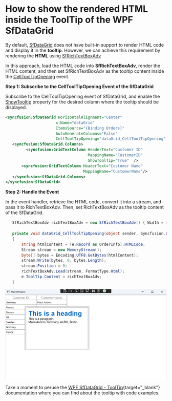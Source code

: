 # How to show the rendered HTML inside the ToolTip of the WPF SfDataGrid

By default, [SfDataGrid](https://www.syncfusion.com/wpf-controls/datagrid) does not have built-in support to render HTML code and display it in the **tooltip**. However, we can achieve this requirement by rendering the **HTML** using [SfRichTextBoxAdv](https://www.syncfusion.com/wpf-controls/richtextbox)

In this approach, load the HTML code into **SfRichTextBoxAdv**, render the HTML content, and then set SfRichTextBoxAdv as the tooltip content inside the [CellToolTipOpening](https://help.syncfusion.com/cr/wpf/Syncfusion.UI.Xaml.Grid.SfDataGrid.html#Syncfusion_UI_Xaml_Grid_SfDataGrid_CellToolTipOpening) event.

**Step 1: Subscribe to the CellToolTipOpening Event of the SfDataGrid**
                         
Subscribe to the CellToolTipOpening event of SfDataGrid, and enable the [ShowTooltip](https://help.syncfusion.com/cr/wpf/Syncfusion.UI.Xaml.Grid.SfGridBase.html#Syncfusion_UI_Xaml_Grid_SfGridBase_ShowToolTip) property for the desired column where the tooltip should be displayed.

 ```xml
<syncfusion:SfDataGrid HorizontalAlignment="Center"  
                       x:Name="dataGrid"  
                       ItemsSource="{Binding Orders}" 
                       AutoGenerateColumns="False" 
                       CellToolTipOpening="dataGrid_CellToolTipOpening"  >
    <syncfusion:SfDataGrid.Columns>
          <syncfusion:GridTextColumn HeaderText="Customer ID" 
                                     MappingName="CustomerID" 
                                     ShowToolTip="True"  />
        <syncfusion:GridTextColumn HeaderText="Customer Name" 
                                   MappingName="CustomerName"/>
    </syncfusion:SfDataGrid.Columns>
</syncfusion:SfDataGrid> 
 ```
**Step 2: Handle the Event**
           
   In the event handler, retrieve the HTML code, convert it into a stream, and pass it to RichTextBoxAdv. Then, set RichTextBoxAdv as the tooltip content of the SfDataGrid.

 ```csharp
    SfRichTextBoxAdv richTextBoxAdv = new SfRichTextBoxAdv() { Width = 300, Height = 200, LayoutType = LayoutType.Continuous};

    private void dataGrid_CellToolTipOpening(object sender, Syncfusion.UI.Xaml.Grid.GridCellToolTipOpeningEventArgs e)
    {
        string htmlContent = (e.Record as OrderInfo).HTMLCode;
        Stream stream = new MemoryStream();
        byte[] bytes = Encoding.UTF8.GetBytes(htmlContent);
        stream.Write(bytes, 0, bytes.Length);
        stream.Position = 0;
        richTextBoxAdv.Load(stream, FormatType.Html);
        e.ToolTip.Content = richTextBoxAdv;
    }
 ```

 ![ToolTip display HTML value](ToolTipdisplayHTML.png)

Take a moment to peruse the [WPF SfDataGrid - ToolTip](https://help.syncfusion.com/wpf/datagrid/tooltip){target="_blank"} documentation where you can find about the tooltip with code examples.